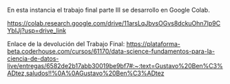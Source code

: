 En esta instancia el trabajo final parte III se desarrollo en Google Colab.

https://colab.research.google.com/drive/11arsLqJbvsOGvs8dckuOhn7Ip9CYbIJj?usp=drive_link

Enlace de la devolución del Trabajo Final: https://plataforma-beta.coderhouse.com/cursos/61170/data-science-fundamentos-para-la-ciencia-de-datos-live/entregas/6582de2b17abb30019be9bf7#:~:text=Gustavo%20Ben%C3%ADtez,saludos!!%0A%0AGustavo%20Ben%C3%ADtez
